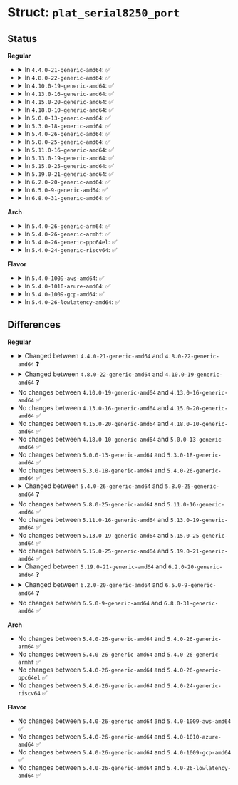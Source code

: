 # Struct: <code>plat_serial8250_port</code>

## Status
<b>Regular</b>
<ul>
<li>
<details>
<summary>In <code>4.4.0-21-generic-amd64</code>: ✅</summary>

```c
struct plat_serial8250_port {
    long unsigned int iobase;
    void * membase;
    resource_size_t mapbase;
    unsigned int irq;
    long unsigned int irqflags;
    unsigned int uartclk;
    void * private_data;
    unsigned char regshift;
    unsigned char iotype;
    unsigned char hub6;
    upf_t flags;
    unsigned int type;
    unsigned int (*)(struct uart_port *, int) serial_in;
    void (*)(struct uart_port *, int, int) serial_out;
    void (*)(struct uart_port *, struct ktermios *, struct ktermios *) set_termios;
    int (*)(struct uart_port *) handle_irq;
    void (*)(struct uart_port *, unsigned int, unsigned int) pm;
    void (*)(struct uart_port *) handle_break;
}
```
</details>
</li>
<li>
<details>
<summary>In <code>4.8.0-22-generic-amd64</code>: ✅</summary>

```c
struct plat_serial8250_port {
    long unsigned int iobase;
    void * membase;
    resource_size_t mapbase;
    unsigned int irq;
    long unsigned int irqflags;
    unsigned int uartclk;
    void * private_data;
    unsigned char regshift;
    unsigned char iotype;
    unsigned char hub6;
    upf_t flags;
    unsigned int type;
    unsigned int (*)(struct uart_port *, int) serial_in;
    void (*)(struct uart_port *, int, int) serial_out;
    void (*)(struct uart_port *, struct ktermios *, struct ktermios *) set_termios;
    unsigned int (*)(struct uart_port *) get_mctrl;
    int (*)(struct uart_port *) handle_irq;
    void (*)(struct uart_port *, unsigned int, unsigned int) pm;
    void (*)(struct uart_port *) handle_break;
}
```
</details>
</li>
<li>
<details>
<summary>In <code>4.10.0-19-generic-amd64</code>: ✅</summary>

```c
struct plat_serial8250_port {
    long unsigned int iobase;
    void * membase;
    resource_size_t mapbase;
    unsigned int irq;
    long unsigned int irqflags;
    unsigned int uartclk;
    void * private_data;
    unsigned char regshift;
    unsigned char iotype;
    unsigned char hub6;
    upf_t flags;
    unsigned int type;
    unsigned int (*)(struct uart_port *, int) serial_in;
    void (*)(struct uart_port *, int, int) serial_out;
    void (*)(struct uart_port *, struct ktermios *, struct ktermios *) set_termios;
    void (*)(struct uart_port *, struct ktermios *) set_ldisc;
    unsigned int (*)(struct uart_port *) get_mctrl;
    int (*)(struct uart_port *) handle_irq;
    void (*)(struct uart_port *, unsigned int, unsigned int) pm;
    void (*)(struct uart_port *) handle_break;
}
```
</details>
</li>
<li>
<details>
<summary>In <code>4.13.0-16-generic-amd64</code>: ✅</summary>

```c
struct plat_serial8250_port {
    long unsigned int iobase;
    void * membase;
    resource_size_t mapbase;
    unsigned int irq;
    long unsigned int irqflags;
    unsigned int uartclk;
    void * private_data;
    unsigned char regshift;
    unsigned char iotype;
    unsigned char hub6;
    upf_t flags;
    unsigned int type;
    unsigned int (*)(struct uart_port *, int) serial_in;
    void (*)(struct uart_port *, int, int) serial_out;
    void (*)(struct uart_port *, struct ktermios *, struct ktermios *) set_termios;
    void (*)(struct uart_port *, struct ktermios *) set_ldisc;
    unsigned int (*)(struct uart_port *) get_mctrl;
    int (*)(struct uart_port *) handle_irq;
    void (*)(struct uart_port *, unsigned int, unsigned int) pm;
    void (*)(struct uart_port *) handle_break;
}
```
</details>
</li>
<li>
<details>
<summary>In <code>4.15.0-20-generic-amd64</code>: ✅</summary>

```c
struct plat_serial8250_port {
    long unsigned int iobase;
    void * membase;
    resource_size_t mapbase;
    unsigned int irq;
    long unsigned int irqflags;
    unsigned int uartclk;
    void * private_data;
    unsigned char regshift;
    unsigned char iotype;
    unsigned char hub6;
    upf_t flags;
    unsigned int type;
    unsigned int (*)(struct uart_port *, int) serial_in;
    void (*)(struct uart_port *, int, int) serial_out;
    void (*)(struct uart_port *, struct ktermios *, struct ktermios *) set_termios;
    void (*)(struct uart_port *, struct ktermios *) set_ldisc;
    unsigned int (*)(struct uart_port *) get_mctrl;
    int (*)(struct uart_port *) handle_irq;
    void (*)(struct uart_port *, unsigned int, unsigned int) pm;
    void (*)(struct uart_port *) handle_break;
}
```
</details>
</li>
<li>
<details>
<summary>In <code>4.18.0-10-generic-amd64</code>: ✅</summary>

```c
struct plat_serial8250_port {
    long unsigned int iobase;
    void * membase;
    resource_size_t mapbase;
    unsigned int irq;
    long unsigned int irqflags;
    unsigned int uartclk;
    void * private_data;
    unsigned char regshift;
    unsigned char iotype;
    unsigned char hub6;
    upf_t flags;
    unsigned int type;
    unsigned int (*)(struct uart_port *, int) serial_in;
    void (*)(struct uart_port *, int, int) serial_out;
    void (*)(struct uart_port *, struct ktermios *, struct ktermios *) set_termios;
    void (*)(struct uart_port *, struct ktermios *) set_ldisc;
    unsigned int (*)(struct uart_port *) get_mctrl;
    int (*)(struct uart_port *) handle_irq;
    void (*)(struct uart_port *, unsigned int, unsigned int) pm;
    void (*)(struct uart_port *) handle_break;
}
```
</details>
</li>
<li>
<details>
<summary>In <code>5.0.0-13-generic-amd64</code>: ✅</summary>

```c
struct plat_serial8250_port {
    long unsigned int iobase;
    void * membase;
    resource_size_t mapbase;
    unsigned int irq;
    long unsigned int irqflags;
    unsigned int uartclk;
    void * private_data;
    unsigned char regshift;
    unsigned char iotype;
    unsigned char hub6;
    upf_t flags;
    unsigned int type;
    unsigned int (*)(struct uart_port *, int) serial_in;
    void (*)(struct uart_port *, int, int) serial_out;
    void (*)(struct uart_port *, struct ktermios *, struct ktermios *) set_termios;
    void (*)(struct uart_port *, struct ktermios *) set_ldisc;
    unsigned int (*)(struct uart_port *) get_mctrl;
    int (*)(struct uart_port *) handle_irq;
    void (*)(struct uart_port *, unsigned int, unsigned int) pm;
    void (*)(struct uart_port *) handle_break;
}
```
</details>
</li>
<li>
<details>
<summary>In <code>5.3.0-18-generic-amd64</code>: ✅</summary>

```c
struct plat_serial8250_port {
    long unsigned int iobase;
    void * membase;
    resource_size_t mapbase;
    unsigned int irq;
    long unsigned int irqflags;
    unsigned int uartclk;
    void * private_data;
    unsigned char regshift;
    unsigned char iotype;
    unsigned char hub6;
    upf_t flags;
    unsigned int type;
    unsigned int (*)(struct uart_port *, int) serial_in;
    void (*)(struct uart_port *, int, int) serial_out;
    void (*)(struct uart_port *, struct ktermios *, struct ktermios *) set_termios;
    void (*)(struct uart_port *, struct ktermios *) set_ldisc;
    unsigned int (*)(struct uart_port *) get_mctrl;
    int (*)(struct uart_port *) handle_irq;
    void (*)(struct uart_port *, unsigned int, unsigned int) pm;
    void (*)(struct uart_port *) handle_break;
}
```
</details>
</li>
<li>
<details>
<summary>In <code>5.4.0-26-generic-amd64</code>: ✅</summary>

```c
struct plat_serial8250_port {
    long unsigned int iobase;
    void * membase;
    resource_size_t mapbase;
    unsigned int irq;
    long unsigned int irqflags;
    unsigned int uartclk;
    void * private_data;
    unsigned char regshift;
    unsigned char iotype;
    unsigned char hub6;
    upf_t flags;
    unsigned int type;
    unsigned int (*)(struct uart_port *, int) serial_in;
    void (*)(struct uart_port *, int, int) serial_out;
    void (*)(struct uart_port *, struct ktermios *, struct ktermios *) set_termios;
    void (*)(struct uart_port *, struct ktermios *) set_ldisc;
    unsigned int (*)(struct uart_port *) get_mctrl;
    int (*)(struct uart_port *) handle_irq;
    void (*)(struct uart_port *, unsigned int, unsigned int) pm;
    void (*)(struct uart_port *) handle_break;
}
```
</details>
</li>
<li>
<details>
<summary>In <code>5.8.0-25-generic-amd64</code>: ✅</summary>

```c
struct plat_serial8250_port {
    long unsigned int iobase;
    void * membase;
    resource_size_t mapbase;
    unsigned int irq;
    long unsigned int irqflags;
    unsigned int uartclk;
    void * private_data;
    unsigned char regshift;
    unsigned char iotype;
    unsigned char hub6;
    unsigned char has_sysrq;
    upf_t flags;
    unsigned int type;
    unsigned int (*)(struct uart_port *, int) serial_in;
    void (*)(struct uart_port *, int, int) serial_out;
    void (*)(struct uart_port *, struct ktermios *, struct ktermios *) set_termios;
    void (*)(struct uart_port *, struct ktermios *) set_ldisc;
    unsigned int (*)(struct uart_port *) get_mctrl;
    int (*)(struct uart_port *) handle_irq;
    void (*)(struct uart_port *, unsigned int, unsigned int) pm;
    void (*)(struct uart_port *) handle_break;
}
```
</details>
</li>
<li>
<details>
<summary>In <code>5.11.0-16-generic-amd64</code>: ✅</summary>

```c
struct plat_serial8250_port {
    long unsigned int iobase;
    void * membase;
    resource_size_t mapbase;
    unsigned int irq;
    long unsigned int irqflags;
    unsigned int uartclk;
    void * private_data;
    unsigned char regshift;
    unsigned char iotype;
    unsigned char hub6;
    unsigned char has_sysrq;
    upf_t flags;
    unsigned int type;
    unsigned int (*)(struct uart_port *, int) serial_in;
    void (*)(struct uart_port *, int, int) serial_out;
    void (*)(struct uart_port *, struct ktermios *, struct ktermios *) set_termios;
    void (*)(struct uart_port *, struct ktermios *) set_ldisc;
    unsigned int (*)(struct uart_port *) get_mctrl;
    int (*)(struct uart_port *) handle_irq;
    void (*)(struct uart_port *, unsigned int, unsigned int) pm;
    void (*)(struct uart_port *) handle_break;
}
```
</details>
</li>
<li>
<details>
<summary>In <code>5.13.0-19-generic-amd64</code>: ✅</summary>

```c
struct plat_serial8250_port {
    long unsigned int iobase;
    void * membase;
    resource_size_t mapbase;
    unsigned int irq;
    long unsigned int irqflags;
    unsigned int uartclk;
    void * private_data;
    unsigned char regshift;
    unsigned char iotype;
    unsigned char hub6;
    unsigned char has_sysrq;
    upf_t flags;
    unsigned int type;
    unsigned int (*)(struct uart_port *, int) serial_in;
    void (*)(struct uart_port *, int, int) serial_out;
    void (*)(struct uart_port *, struct ktermios *, struct ktermios *) set_termios;
    void (*)(struct uart_port *, struct ktermios *) set_ldisc;
    unsigned int (*)(struct uart_port *) get_mctrl;
    int (*)(struct uart_port *) handle_irq;
    void (*)(struct uart_port *, unsigned int, unsigned int) pm;
    void (*)(struct uart_port *) handle_break;
}
```
</details>
</li>
<li>
<details>
<summary>In <code>5.15.0-25-generic-amd64</code>: ✅</summary>

```c
struct plat_serial8250_port {
    long unsigned int iobase;
    void * membase;
    resource_size_t mapbase;
    unsigned int irq;
    long unsigned int irqflags;
    unsigned int uartclk;
    void * private_data;
    unsigned char regshift;
    unsigned char iotype;
    unsigned char hub6;
    unsigned char has_sysrq;
    upf_t flags;
    unsigned int type;
    unsigned int (*)(struct uart_port *, int) serial_in;
    void (*)(struct uart_port *, int, int) serial_out;
    void (*)(struct uart_port *, struct ktermios *, struct ktermios *) set_termios;
    void (*)(struct uart_port *, struct ktermios *) set_ldisc;
    unsigned int (*)(struct uart_port *) get_mctrl;
    int (*)(struct uart_port *) handle_irq;
    void (*)(struct uart_port *, unsigned int, unsigned int) pm;
    void (*)(struct uart_port *) handle_break;
}
```
</details>
</li>
<li>
<details>
<summary>In <code>5.19.0-21-generic-amd64</code>: ✅</summary>

```c
struct plat_serial8250_port {
    long unsigned int iobase;
    void * membase;
    resource_size_t mapbase;
    unsigned int irq;
    long unsigned int irqflags;
    unsigned int uartclk;
    void * private_data;
    unsigned char regshift;
    unsigned char iotype;
    unsigned char hub6;
    unsigned char has_sysrq;
    upf_t flags;
    unsigned int type;
    unsigned int (*)(struct uart_port *, int) serial_in;
    void (*)(struct uart_port *, int, int) serial_out;
    void (*)(struct uart_port *, struct ktermios *, struct ktermios *) set_termios;
    void (*)(struct uart_port *, struct ktermios *) set_ldisc;
    unsigned int (*)(struct uart_port *) get_mctrl;
    int (*)(struct uart_port *) handle_irq;
    void (*)(struct uart_port *, unsigned int, unsigned int) pm;
    void (*)(struct uart_port *) handle_break;
}
```
</details>
</li>
<li>
<details>
<summary>In <code>6.2.0-20-generic-amd64</code>: ✅</summary>

```c
struct plat_serial8250_port {
    long unsigned int iobase;
    void * membase;
    resource_size_t mapbase;
    unsigned int irq;
    long unsigned int irqflags;
    unsigned int uartclk;
    void * private_data;
    unsigned char regshift;
    unsigned char iotype;
    unsigned char hub6;
    unsigned char has_sysrq;
    upf_t flags;
    unsigned int type;
    unsigned int (*)(struct uart_port *, int) serial_in;
    void (*)(struct uart_port *, int, int) serial_out;
    void (*)(struct uart_port *, struct ktermios *, const struct ktermios *) set_termios;
    void (*)(struct uart_port *, struct ktermios *) set_ldisc;
    unsigned int (*)(struct uart_port *) get_mctrl;
    int (*)(struct uart_port *) handle_irq;
    void (*)(struct uart_port *, unsigned int, unsigned int) pm;
    void (*)(struct uart_port *) handle_break;
}
```
</details>
</li>
<li>
<details>
<summary>In <code>6.5.0-9-generic-amd64</code>: ✅</summary>

```c
struct plat_serial8250_port {
    long unsigned int iobase;
    void * membase;
    resource_size_t mapbase;
    resource_size_t mapsize;
    unsigned int uartclk;
    unsigned int irq;
    long unsigned int irqflags;
    void * private_data;
    unsigned char regshift;
    unsigned char iotype;
    unsigned char hub6;
    unsigned char has_sysrq;
    unsigned int type;
    upf_t flags;
    u16 bugs;
    unsigned int (*)(struct uart_port *, int) serial_in;
    void (*)(struct uart_port *, int, int) serial_out;
    u32 (*)(struct uart_8250_port *) dl_read;
    void (*)(struct uart_8250_port *, u32) dl_write;
    void (*)(struct uart_port *, struct ktermios *, const struct ktermios *) set_termios;
    void (*)(struct uart_port *, struct ktermios *) set_ldisc;
    unsigned int (*)(struct uart_port *) get_mctrl;
    int (*)(struct uart_port *) handle_irq;
    void (*)(struct uart_port *, unsigned int, unsigned int) pm;
    void (*)(struct uart_port *) handle_break;
}
```
</details>
</li>
<li>
<details>
<summary>In <code>6.8.0-31-generic-amd64</code>: ✅</summary>

```c
struct plat_serial8250_port {
    long unsigned int iobase;
    void * membase;
    resource_size_t mapbase;
    resource_size_t mapsize;
    unsigned int uartclk;
    unsigned int irq;
    long unsigned int irqflags;
    void * private_data;
    unsigned char regshift;
    unsigned char iotype;
    unsigned char hub6;
    unsigned char has_sysrq;
    unsigned int type;
    upf_t flags;
    u16 bugs;
    unsigned int (*)(struct uart_port *, int) serial_in;
    void (*)(struct uart_port *, int, int) serial_out;
    u32 (*)(struct uart_8250_port *) dl_read;
    void (*)(struct uart_8250_port *, u32) dl_write;
    void (*)(struct uart_port *, struct ktermios *, const struct ktermios *) set_termios;
    void (*)(struct uart_port *, struct ktermios *) set_ldisc;
    unsigned int (*)(struct uart_port *) get_mctrl;
    int (*)(struct uart_port *) handle_irq;
    void (*)(struct uart_port *, unsigned int, unsigned int) pm;
    void (*)(struct uart_port *) handle_break;
}
```
</details>
</li>
</ul>
<b>Arch</b>
<ul>
<li>
<details>
<summary>In <code>5.4.0-26-generic-arm64</code>: ✅</summary>

```c
struct plat_serial8250_port {
    long unsigned int iobase;
    void * membase;
    resource_size_t mapbase;
    unsigned int irq;
    long unsigned int irqflags;
    unsigned int uartclk;
    void * private_data;
    unsigned char regshift;
    unsigned char iotype;
    unsigned char hub6;
    upf_t flags;
    unsigned int type;
    unsigned int (*)(struct uart_port *, int) serial_in;
    void (*)(struct uart_port *, int, int) serial_out;
    void (*)(struct uart_port *, struct ktermios *, struct ktermios *) set_termios;
    void (*)(struct uart_port *, struct ktermios *) set_ldisc;
    unsigned int (*)(struct uart_port *) get_mctrl;
    int (*)(struct uart_port *) handle_irq;
    void (*)(struct uart_port *, unsigned int, unsigned int) pm;
    void (*)(struct uart_port *) handle_break;
}
```
</details>
</li>
<li>
<details>
<summary>In <code>5.4.0-26-generic-armhf</code>: ✅</summary>

```c
struct plat_serial8250_port {
    long unsigned int iobase;
    void * membase;
    resource_size_t mapbase;
    unsigned int irq;
    long unsigned int irqflags;
    unsigned int uartclk;
    void * private_data;
    unsigned char regshift;
    unsigned char iotype;
    unsigned char hub6;
    upf_t flags;
    unsigned int type;
    unsigned int (*)(struct uart_port *, int) serial_in;
    void (*)(struct uart_port *, int, int) serial_out;
    void (*)(struct uart_port *, struct ktermios *, struct ktermios *) set_termios;
    void (*)(struct uart_port *, struct ktermios *) set_ldisc;
    unsigned int (*)(struct uart_port *) get_mctrl;
    int (*)(struct uart_port *) handle_irq;
    void (*)(struct uart_port *, unsigned int, unsigned int) pm;
    void (*)(struct uart_port *) handle_break;
}
```
</details>
</li>
<li>
<details>
<summary>In <code>5.4.0-26-generic-ppc64el</code>: ✅</summary>

```c
struct plat_serial8250_port {
    long unsigned int iobase;
    void * membase;
    resource_size_t mapbase;
    unsigned int irq;
    long unsigned int irqflags;
    unsigned int uartclk;
    void * private_data;
    unsigned char regshift;
    unsigned char iotype;
    unsigned char hub6;
    upf_t flags;
    unsigned int type;
    unsigned int (*)(struct uart_port *, int) serial_in;
    void (*)(struct uart_port *, int, int) serial_out;
    void (*)(struct uart_port *, struct ktermios *, struct ktermios *) set_termios;
    void (*)(struct uart_port *, struct ktermios *) set_ldisc;
    unsigned int (*)(struct uart_port *) get_mctrl;
    int (*)(struct uart_port *) handle_irq;
    void (*)(struct uart_port *, unsigned int, unsigned int) pm;
    void (*)(struct uart_port *) handle_break;
}
```
</details>
</li>
<li>
<details>
<summary>In <code>5.4.0-24-generic-riscv64</code>: ✅</summary>

```c
struct plat_serial8250_port {
    long unsigned int iobase;
    void * membase;
    resource_size_t mapbase;
    unsigned int irq;
    long unsigned int irqflags;
    unsigned int uartclk;
    void * private_data;
    unsigned char regshift;
    unsigned char iotype;
    unsigned char hub6;
    upf_t flags;
    unsigned int type;
    unsigned int (*)(struct uart_port *, int) serial_in;
    void (*)(struct uart_port *, int, int) serial_out;
    void (*)(struct uart_port *, struct ktermios *, struct ktermios *) set_termios;
    void (*)(struct uart_port *, struct ktermios *) set_ldisc;
    unsigned int (*)(struct uart_port *) get_mctrl;
    int (*)(struct uart_port *) handle_irq;
    void (*)(struct uart_port *, unsigned int, unsigned int) pm;
    void (*)(struct uart_port *) handle_break;
}
```
</details>
</li>
</ul>
<b>Flavor</b>
<ul>
<li>
<details>
<summary>In <code>5.4.0-1009-aws-amd64</code>: ✅</summary>

```c
struct plat_serial8250_port {
    long unsigned int iobase;
    void * membase;
    resource_size_t mapbase;
    unsigned int irq;
    long unsigned int irqflags;
    unsigned int uartclk;
    void * private_data;
    unsigned char regshift;
    unsigned char iotype;
    unsigned char hub6;
    upf_t flags;
    unsigned int type;
    unsigned int (*)(struct uart_port *, int) serial_in;
    void (*)(struct uart_port *, int, int) serial_out;
    void (*)(struct uart_port *, struct ktermios *, struct ktermios *) set_termios;
    void (*)(struct uart_port *, struct ktermios *) set_ldisc;
    unsigned int (*)(struct uart_port *) get_mctrl;
    int (*)(struct uart_port *) handle_irq;
    void (*)(struct uart_port *, unsigned int, unsigned int) pm;
    void (*)(struct uart_port *) handle_break;
}
```
</details>
</li>
<li>
<details>
<summary>In <code>5.4.0-1010-azure-amd64</code>: ✅</summary>

```c
struct plat_serial8250_port {
    long unsigned int iobase;
    void * membase;
    resource_size_t mapbase;
    unsigned int irq;
    long unsigned int irqflags;
    unsigned int uartclk;
    void * private_data;
    unsigned char regshift;
    unsigned char iotype;
    unsigned char hub6;
    upf_t flags;
    unsigned int type;
    unsigned int (*)(struct uart_port *, int) serial_in;
    void (*)(struct uart_port *, int, int) serial_out;
    void (*)(struct uart_port *, struct ktermios *, struct ktermios *) set_termios;
    void (*)(struct uart_port *, struct ktermios *) set_ldisc;
    unsigned int (*)(struct uart_port *) get_mctrl;
    int (*)(struct uart_port *) handle_irq;
    void (*)(struct uart_port *, unsigned int, unsigned int) pm;
    void (*)(struct uart_port *) handle_break;
}
```
</details>
</li>
<li>
<details>
<summary>In <code>5.4.0-1009-gcp-amd64</code>: ✅</summary>

```c
struct plat_serial8250_port {
    long unsigned int iobase;
    void * membase;
    resource_size_t mapbase;
    unsigned int irq;
    long unsigned int irqflags;
    unsigned int uartclk;
    void * private_data;
    unsigned char regshift;
    unsigned char iotype;
    unsigned char hub6;
    upf_t flags;
    unsigned int type;
    unsigned int (*)(struct uart_port *, int) serial_in;
    void (*)(struct uart_port *, int, int) serial_out;
    void (*)(struct uart_port *, struct ktermios *, struct ktermios *) set_termios;
    void (*)(struct uart_port *, struct ktermios *) set_ldisc;
    unsigned int (*)(struct uart_port *) get_mctrl;
    int (*)(struct uart_port *) handle_irq;
    void (*)(struct uart_port *, unsigned int, unsigned int) pm;
    void (*)(struct uart_port *) handle_break;
}
```
</details>
</li>
<li>
<details>
<summary>In <code>5.4.0-26-lowlatency-amd64</code>: ✅</summary>

```c
struct plat_serial8250_port {
    long unsigned int iobase;
    void * membase;
    resource_size_t mapbase;
    unsigned int irq;
    long unsigned int irqflags;
    unsigned int uartclk;
    void * private_data;
    unsigned char regshift;
    unsigned char iotype;
    unsigned char hub6;
    upf_t flags;
    unsigned int type;
    unsigned int (*)(struct uart_port *, int) serial_in;
    void (*)(struct uart_port *, int, int) serial_out;
    void (*)(struct uart_port *, struct ktermios *, struct ktermios *) set_termios;
    void (*)(struct uart_port *, struct ktermios *) set_ldisc;
    unsigned int (*)(struct uart_port *) get_mctrl;
    int (*)(struct uart_port *) handle_irq;
    void (*)(struct uart_port *, unsigned int, unsigned int) pm;
    void (*)(struct uart_port *) handle_break;
}
```
</details>
</li>
</ul>

## Differences
<b>Regular</b>
<ul>
<li>
<details>
<summary>Changed between <code>4.4.0-21-generic-amd64</code> and <code>4.8.0-22-generic-amd64</code> ❓</summary>
<ul>
<li>
<b>Field added. </b>
<code>unsigned int (*)(struct uart_port *) get_mctrl</code>
</li>
</ul>
</details>
</li>
<li>
<details>
<summary>Changed between <code>4.8.0-22-generic-amd64</code> and <code>4.10.0-19-generic-amd64</code> ❓</summary>
<ul>
<li>
<b>Field added. </b>
<code>void (*)(struct uart_port *, struct ktermios *) set_ldisc</code>
</li>
</ul>
</details>
</li>
<li>
No changes between <code>4.10.0-19-generic-amd64</code> and <code>4.13.0-16-generic-amd64</code> ✅
</li>
<li>
No changes between <code>4.13.0-16-generic-amd64</code> and <code>4.15.0-20-generic-amd64</code> ✅
</li>
<li>
No changes between <code>4.15.0-20-generic-amd64</code> and <code>4.18.0-10-generic-amd64</code> ✅
</li>
<li>
No changes between <code>4.18.0-10-generic-amd64</code> and <code>5.0.0-13-generic-amd64</code> ✅
</li>
<li>
No changes between <code>5.0.0-13-generic-amd64</code> and <code>5.3.0-18-generic-amd64</code> ✅
</li>
<li>
No changes between <code>5.3.0-18-generic-amd64</code> and <code>5.4.0-26-generic-amd64</code> ✅
</li>
<li>
<details>
<summary>Changed between <code>5.4.0-26-generic-amd64</code> and <code>5.8.0-25-generic-amd64</code> ❓</summary>
<ul>
<li>
<b>Field added. </b>
<code>unsigned char has_sysrq</code>
</li>
</ul>
</details>
</li>
<li>
No changes between <code>5.8.0-25-generic-amd64</code> and <code>5.11.0-16-generic-amd64</code> ✅
</li>
<li>
No changes between <code>5.11.0-16-generic-amd64</code> and <code>5.13.0-19-generic-amd64</code> ✅
</li>
<li>
No changes between <code>5.13.0-19-generic-amd64</code> and <code>5.15.0-25-generic-amd64</code> ✅
</li>
<li>
No changes between <code>5.15.0-25-generic-amd64</code> and <code>5.19.0-21-generic-amd64</code> ✅
</li>
<li>
<details>
<summary>Changed between <code>5.19.0-21-generic-amd64</code> and <code>6.2.0-20-generic-amd64</code> ❓</summary>
<ul>
<li>
<b>Field type changed. </b>
<code>void (*)(struct uart_port *, struct ktermios *, struct ktermios *) set_termios</code> ➡️ <code>void (*)(struct uart_port *, struct ktermios *, const struct ktermios *) set_termios</code>
</li>
</ul>
</details>
</li>
<li>
<details>
<summary>Changed between <code>6.2.0-20-generic-amd64</code> and <code>6.5.0-9-generic-amd64</code> ❓</summary>
<ul>
<li>
<b>Field added. </b>
<code>resource_size_t mapsize</code>
</li>
<li>
<b>Field added. </b>
<code>u16 bugs</code>
</li>
<li>
<b>Field added. </b>
<code>u32 (*)(struct uart_8250_port *) dl_read</code>
</li>
<li>
<b>Field added. </b>
<code>void (*)(struct uart_8250_port *, u32) dl_write</code>
</li>
</ul>
</details>
</li>
<li>
No changes between <code>6.5.0-9-generic-amd64</code> and <code>6.8.0-31-generic-amd64</code> ✅
</li>
</ul>
<b>Arch</b>
<ul>
<li>
No changes between <code>5.4.0-26-generic-amd64</code> and <code>5.4.0-26-generic-arm64</code> ✅
</li>
<li>
No changes between <code>5.4.0-26-generic-amd64</code> and <code>5.4.0-26-generic-armhf</code> ✅
</li>
<li>
No changes between <code>5.4.0-26-generic-amd64</code> and <code>5.4.0-26-generic-ppc64el</code> ✅
</li>
<li>
No changes between <code>5.4.0-26-generic-amd64</code> and <code>5.4.0-24-generic-riscv64</code> ✅
</li>
</ul>
<b>Flavor</b>
<ul>
<li>
No changes between <code>5.4.0-26-generic-amd64</code> and <code>5.4.0-1009-aws-amd64</code> ✅
</li>
<li>
No changes between <code>5.4.0-26-generic-amd64</code> and <code>5.4.0-1010-azure-amd64</code> ✅
</li>
<li>
No changes between <code>5.4.0-26-generic-amd64</code> and <code>5.4.0-1009-gcp-amd64</code> ✅
</li>
<li>
No changes between <code>5.4.0-26-generic-amd64</code> and <code>5.4.0-26-lowlatency-amd64</code> ✅
</li>
</ul>
